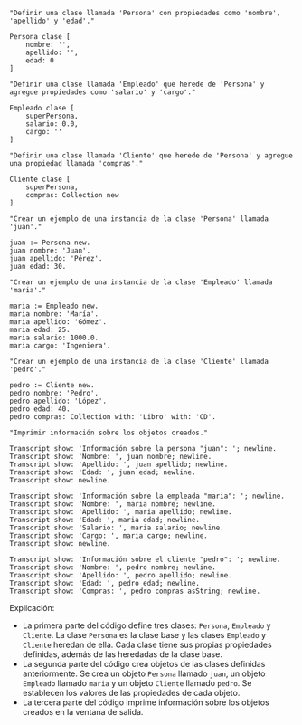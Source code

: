 ```smalltalk
"Definir una clase llamada 'Persona' con propiedades como 'nombre', 'apellido' y 'edad'."

Persona clase [
    nombre: '',
    apellido: '',
    edad: 0
]

"Definir una clase llamada 'Empleado' que herede de 'Persona' y agregue propiedades como 'salario' y 'cargo'."

Empleado clase [
    superPersona,
    salario: 0.0,
    cargo: ''
]

"Definir una clase llamada 'Cliente' que herede de 'Persona' y agregue una propiedad llamada 'compras'."

Cliente clase [
    superPersona,
    compras: Collection new
]

"Crear un ejemplo de una instancia de la clase 'Persona' llamada 'juan'."

juan := Persona new.
juan nombre: 'Juan'.
juan apellido: 'Pérez'.
juan edad: 30.

"Crear un ejemplo de una instancia de la clase 'Empleado' llamada 'maria'."

maria := Empleado new.
maria nombre: 'María'.
maria apellido: 'Gómez'.
maria edad: 25.
maria salario: 1000.0.
maria cargo: 'Ingeniera'.

"Crear un ejemplo de una instancia de la clase 'Cliente' llamada 'pedro'."

pedro := Cliente new.
pedro nombre: 'Pedro'.
pedro apellido: 'López'.
pedro edad: 40.
pedro compras: Collection with: 'Libro' with: 'CD'.

"Imprimir información sobre los objetos creados."

Transcript show: 'Información sobre la persona "juan": '; newline.
Transcript show: 'Nombre: ', juan nombre; newline.
Transcript show: 'Apellido: ', juan apellido; newline.
Transcript show: 'Edad: ', juan edad; newline.
Transcript show: newline.

Transcript show: 'Información sobre la empleada "maria": '; newline.
Transcript show: 'Nombre: ', maria nombre; newline.
Transcript show: 'Apellido: ', maria apellido; newline.
Transcript show: 'Edad: ', maria edad; newline.
Transcript show: 'Salario: ', maria salario; newline.
Transcript show: 'Cargo: ', maria cargo; newline.
Transcript show: newline.

Transcript show: 'Información sobre el cliente "pedro": '; newline.
Transcript show: 'Nombre: ', pedro nombre; newline.
Transcript show: 'Apellido: ', pedro apellido; newline.
Transcript show: 'Edad: ', pedro edad; newline.
Transcript show: 'Compras: ', pedro compras asString; newline.
```

Explicación:

* La primera parte del código define tres clases: `Persona`, `Empleado` y `Cliente`. La clase `Persona` es la clase base y las clases `Empleado` y `Cliente` heredan de ella. Cada clase tiene sus propias propiedades definidas, además de las heredadas de la clase base.
* La segunda parte del código crea objetos de las clases definidas anteriormente. Se crea un objeto `Persona` llamado `juan`, un objeto `Empleado` llamado `maria` y un objeto `Cliente` llamado `pedro`. Se establecen los valores de las propiedades de cada objeto.
* La tercera parte del código imprime información sobre los objetos creados en la ventana de salida.